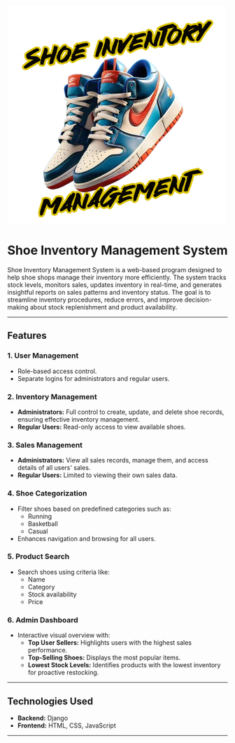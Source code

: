 ![Logo](shoeinventory/static/images/logo.png)


# Shoe Inventory Management System

Shoe Inventory Management System is a web-based program designed to help shoe shops manage their inventory more efficiently. The system tracks stock levels, monitors sales, updates inventory in real-time, and generates insightful reports on sales patterns and inventory status. The goal is to streamline inventory procedures, reduce errors, and improve decision-making about stock replenishment and product availability.

---

## Features

### 1. **User Management**
   - Role-based access control.
   - Separate logins for administrators and regular users.

### 2. **Inventory Management**
   - **Administrators:** Full control to create, update, and delete shoe records, ensuring effective inventory management.
   - **Regular Users:** Read-only access to view available shoes.

### 3. **Sales Management**
   - **Administrators:** View all sales records, manage them, and access details of all users' sales.
   - **Regular Users:** Limited to viewing their own sales data.

### 4. **Shoe Categorization**
   - Filter shoes based on predefined categories such as:
     - Running
     - Basketball
     - Casual
   - Enhances navigation and browsing for all users.

### 5. **Product Search**
   - Search shoes using criteria like:
     - Name
     - Category
     - Stock availability
     - Price

### 6. **Admin Dashboard**
   - Interactive visual overview with:
     - **Top User Sellers:** Highlights users with the highest sales performance.
     - **Top-Selling Shoes:** Displays the most popular items.
     - **Lowest Stock Levels:** Identifies products with the lowest inventory for proactive restocking.

---

## Technologies Used

- **Backend:** Django
- **Frontend:** HTML, CSS, JavaScript

---
